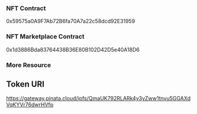 ### NFT Contract
0x59575a0A9F7Ab72B6fa70A7a22c58dcd92E31959

### NFT Marketplace Contract
0x1d3886Bda83764438B36E80B102D42D5e40A18D6

### More Resource
## Token URI
https://gateway.pinata.cloud/ipfs/QmaUK792RLARk4y3yZww1tnvu5GGAXdVqKYVr76dwrHVfp